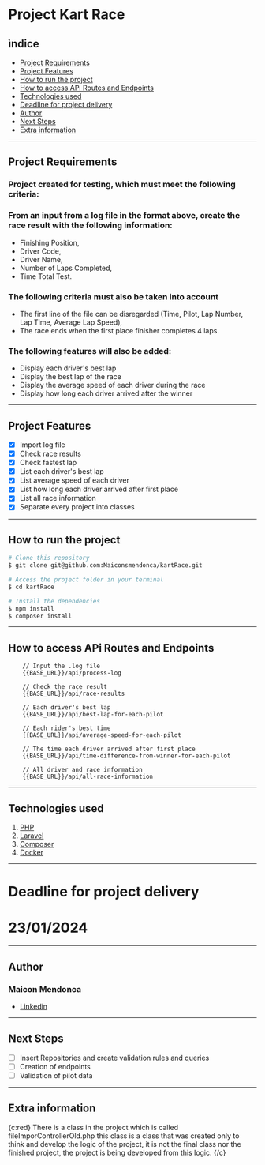 # Project Kart Race

## ìndice
- <a href="#project-requirements">Project Requirements</a>
- <a href="#project-features">Project Features</a>
- <a href="#how-to-run-the-project">How to run the project</a>
- <a href="#how-to-access-api-routes-and-endpoints">How to access APi Routes and Endpoints</a>
- <a href="#technologies-used">Technologies used</a>
- <a href="#deadline-for-project-delivery">Deadline for project delivery</a>
- <a href="#author">Author</a>
- <a href="#next-steps">Next Steps</a>
- <a href="#extra-information">Extra information</a>

___

## Project Requirements

### Project created for testing, which must meet the following criteria:
### From an input from a log file in the format above, create the race result with the following information:
  * Finishing Position, 
  * Driver Code, 
  * Driver Name, 
  * Number of Laps Completed,
  * Time Total Test.


### The following criteria must also be taken into account
  * The first line of the file can be disregarded (Time, Pilot, Lap Number, Lap Time, Average Lap Speed),
  * The race ends when the first place finisher completes 4 laps.


### The following features will also be added:
  * Display each driver's best lap
  * Display the best lap of the race
  * Display the average speed of each driver during the race
  * Display how long each driver arrived after the winner

___

## Project Features

- [x] Import log file
- [x] Check race results
- [x] Check fastest lap
- [x] List each driver's best lap
- [x] List average speed of each driver
- [x] List how long each driver arrived after first place
- [x] List all race information
- [x] Separate every project into classes

___

## How to run the project

```bash
# Clone this repository
$ git clone git@github.com:Maiconsmendonca/kartRace.git

# Access the project folder in your terminal
$ cd kartRace

# Install the dependencies
$ npm install
$ composer install
```

___

## How to access APi Routes and Endpoints

```
    // Input the .log file
    {{BASE_URL}}/api/process-log
    
    // Check the race result
    {{BASE_URL}}/api/race-results
    
    // Each driver's best lap
    {{BASE_URL}}/api/best-lap-for-each-pilot
    
    // Each rider's best time
    {{BASE_URL}}/api/average-speed-for-each-pilot
    
    // The time each driver arrived after first place
    {{BASE_URL}}/api/time-difference-from-winner-for-each-pilot
    
    // All driver and race information
    {{BASE_URL}}/api/all-race-information
```

___

## Technologies used

1. [PHP](https://www.php.net/)
2. [Laravel](https://laravel.com/)
3. [Composer](https://getcomposer.org/)
4. [Docker](https://www.docker.com/)

___

# Deadline for project delivery
   # 23/01/2024 

___

## Author
### Maicon Mendonca
* [Linkedin]()

___

## Next Steps

- [ ] Insert Repositories and create validation rules and queries
- [ ] Creation of endpoints
- [ ] Validation of pilot data

___

## **Extra information**

{c:red} There is a class in the project which is called fileImporControllerOld.php this class is a class that was created only to think and develop the logic of the project, it is not the final class nor the finished project, the project is being developed from this logic. {/c}
